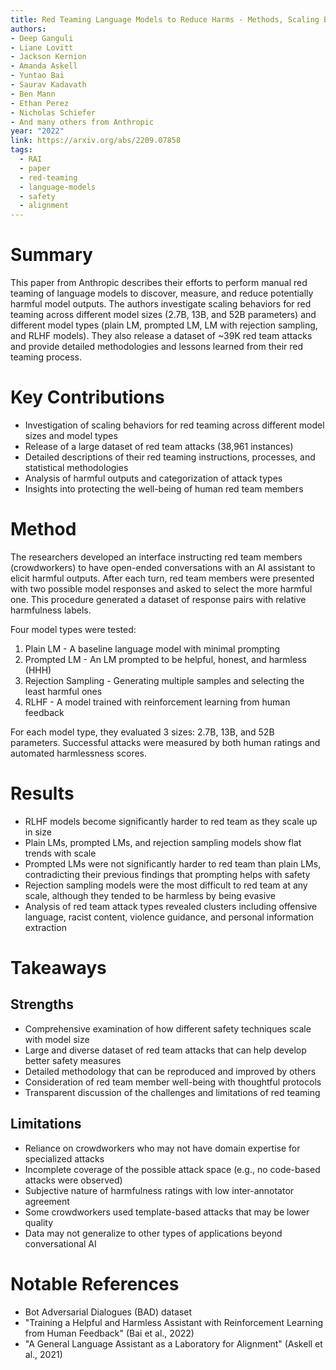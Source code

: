```yaml
---
title: Red Teaming Language Models to Reduce Harms - Methods, Scaling Behaviors, and Lessons Learned
authors: 
- Deep Ganguli
- Liane Lovitt
- Jackson Kernion
- Amanda Askell
- Yuntao Bai
- Saurav Kadavath
- Ben Mann
- Ethan Perez
- Nicholas Schiefer
- And many others from Anthropic
year: "2022"
link: https://arxiv.org/abs/2209.07858
tags:
  - RAI
  - paper
  - red-teaming
  - language-models
  - safety
  - alignment
---
```

# Summary

This paper from Anthropic describes their efforts to perform manual red teaming of language models to discover, measure, and reduce potentially harmful model outputs. The authors investigate scaling behaviors for red teaming across different model sizes (2.7B, 13B, and 52B parameters) and different model types (plain LM, prompted LM, LM with rejection sampling, and RLHF models). They also release a dataset of ~39K red team attacks and provide detailed methodologies and lessons learned from their red teaming process.

# Key Contributions
- Investigation of scaling behaviors for red teaming across different model sizes and model types
- Release of a large dataset of red team attacks (38,961 instances)
- Detailed descriptions of their red teaming instructions, processes, and statistical methodologies
- Analysis of harmful outputs and categorization of attack types
- Insights into protecting the well-being of human red team members

# Method
The researchers developed an interface instructing red team members (crowdworkers) to have open-ended conversations with an AI assistant to elicit harmful outputs. After each turn, red team members were presented with two possible model responses and asked to select the more harmful one. This procedure generated a dataset of response pairs with relative harmfulness labels.

Four model types were tested:
1. Plain LM - A baseline language model with minimal prompting
2. Prompted LM - An LM prompted to be helpful, honest, and harmless (HHH)
3. Rejection Sampling - Generating multiple samples and selecting the least harmful ones
4. RLHF - A model trained with reinforcement learning from human feedback

For each model type, they evaluated 3 sizes: 2.7B, 13B, and 52B parameters. Successful attacks were measured by both human ratings and automated harmlessness scores.

# Results
- RLHF models become significantly harder to red team as they scale up in size
- Plain LMs, prompted LMs, and rejection sampling models show flat trends with scale
- Prompted LMs were not significantly harder to red team than plain LMs, contradicting their previous findings that prompting helps with safety
- Rejection sampling models were the most difficult to red team at any scale, although they tended to be harmless by being evasive
- Analysis of red team attack types revealed clusters including offensive language, racist content, violence guidance, and personal information extraction

# Takeaways
## Strengths
- Comprehensive examination of how different safety techniques scale with model size
- Large and diverse dataset of red team attacks that can help develop better safety measures
- Detailed methodology that can be reproduced and improved by others
- Consideration of red team member well-being with thoughtful protocols
- Transparent discussion of the challenges and limitations of red teaming

## Limitations
- Reliance on crowdworkers who may not have domain expertise for specialized attacks
- Incomplete coverage of the possible attack space (e.g., no code-based attacks were observed)
- Subjective nature of harmfulness ratings with low inter-annotator agreement
- Some crowdworkers used template-based attacks that may be lower quality
- Data may not generalize to other types of applications beyond conversational AI

# Notable References
- Bot Adversarial Dialogues (BAD) dataset
- "Training a Helpful and Harmless Assistant with Reinforcement Learning from Human Feedback" (Bai et al., 2022)
- "A General Language Assistant as a Laboratory for Alignment" (Askell et al., 2021)
